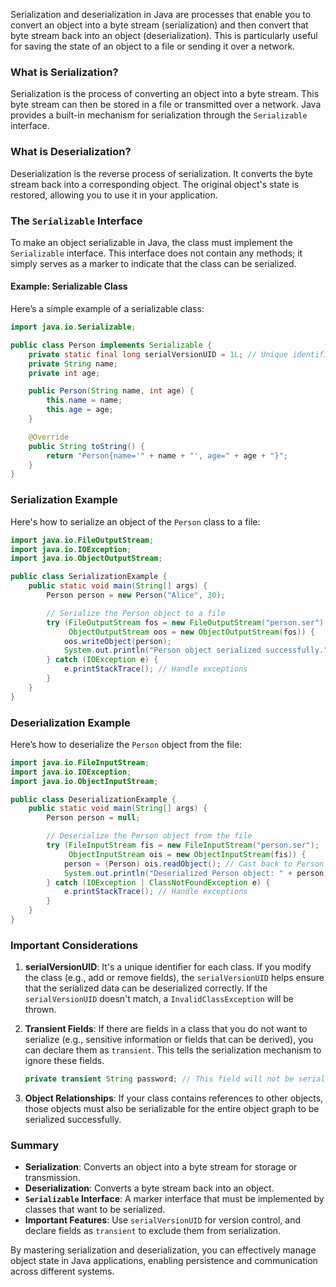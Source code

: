 Serialization and deserialization in Java are processes that enable you to convert an object into a byte stream (serialization) and then convert that byte stream back into an object (deserialization). This is particularly useful for saving the state of an object to a file or sending it over a network.

### What is Serialization?

Serialization is the process of converting an object into a byte stream. This byte stream can then be stored in a file or transmitted over a network. Java provides a built-in mechanism for serialization through the `Serializable` interface.

### What is Deserialization?

Deserialization is the reverse process of serialization. It converts the byte stream back into a corresponding object. The original object's state is restored, allowing you to use it in your application.

### The `Serializable` Interface

To make an object serializable in Java, the class must implement the `Serializable` interface. This interface does not contain any methods; it simply serves as a marker to indicate that the class can be serialized.

#### Example: Serializable Class

Here’s a simple example of a serializable class:

```java
import java.io.Serializable;

public class Person implements Serializable {
    private static final long serialVersionUID = 1L; // Unique identifier for version control
    private String name;
    private int age;

    public Person(String name, int age) {
        this.name = name;
        this.age = age;
    }

    @Override
    public String toString() {
        return "Person{name='" + name + "', age=" + age + "}";
    }
}
```

### Serialization Example

Here's how to serialize an object of the `Person` class to a file:

```java
import java.io.FileOutputStream;
import java.io.IOException;
import java.io.ObjectOutputStream;

public class SerializationExample {
    public static void main(String[] args) {
        Person person = new Person("Alice", 30);

        // Serialize the Person object to a file
        try (FileOutputStream fos = new FileOutputStream("person.ser");
             ObjectOutputStream oos = new ObjectOutputStream(fos)) {
            oos.writeObject(person);
            System.out.println("Person object serialized successfully.");
        } catch (IOException e) {
            e.printStackTrace(); // Handle exceptions
        }
    }
}
```

### Deserialization Example

Here’s how to deserialize the `Person` object from the file:

```java
import java.io.FileInputStream;
import java.io.IOException;
import java.io.ObjectInputStream;

public class DeserializationExample {
    public static void main(String[] args) {
        Person person = null;

        // Deserialize the Person object from the file
        try (FileInputStream fis = new FileInputStream("person.ser");
             ObjectInputStream ois = new ObjectInputStream(fis)) {
            person = (Person) ois.readObject(); // Cast back to Person
            System.out.println("Deserialized Person object: " + person);
        } catch (IOException | ClassNotFoundException e) {
            e.printStackTrace(); // Handle exceptions
        }
    }
}
```

### Important Considerations

1. **serialVersionUID**: It's a unique identifier for each class. If you modify the class (e.g., add or remove fields), the `serialVersionUID` helps ensure that the serialized data can be deserialized correctly. If the `serialVersionUID` doesn't match, a `InvalidClassException` will be thrown.

2. **Transient Fields**: If there are fields in a class that you do not want to serialize (e.g., sensitive information or fields that can be derived), you can declare them as `transient`. This tells the serialization mechanism to ignore these fields.

   ```java
   private transient String password; // This field will not be serialized
   ```

3. **Object Relationships**: If your class contains references to other objects, those objects must also be serializable for the entire object graph to be serialized successfully.

### Summary

- **Serialization**: Converts an object into a byte stream for storage or transmission.
- **Deserialization**: Converts a byte stream back into an object.
- **`Serializable` Interface**: A marker interface that must be implemented by classes that want to be serialized.
- **Important Features**: Use `serialVersionUID` for version control, and declare fields as `transient` to exclude them from serialization.

By mastering serialization and deserialization, you can effectively manage object state in Java applications, enabling persistence and communication across different systems.